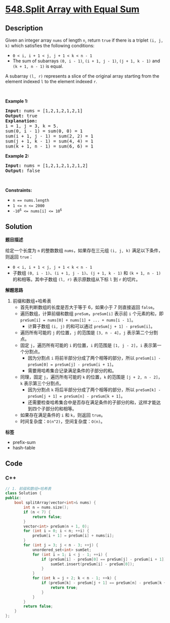 # [548.Split Array with Equal Sum](https://leetcode.com/problems/split-array-with-equal-sum/description/)

## Description

<p>Given an integer array <code>nums</code> of length <code>n</code>, return <code>true</code> if there is a triplet <code>(i, j, k)</code> which satisfies the following conditions:</p>

<ul>
  <li><code>0 &lt; i, i + 1 &lt; j, j + 1 &lt; k &lt; n - 1</code></li>
  <li>The sum of subarrays <code>(0, i - 1)</code>, <code>(i + 1, j - 1)</code>, <code>(j + 1, k - 1)</code> and <code>(k + 1, n - 1)</code> is equal.</li>
</ul>
A subarray <code>(l, r)</code> represents a slice of the original array starting from the element indexed <code>l</code> to the element indexed <code>r</code>.
<p>&nbsp;</p>
<p><strong class="example">Example 1:</strong></p>

<pre>
<strong>Input:</strong> nums = [1,2,1,2,1,2,1]
<strong>Output:</strong> true
<strong>Explanation:</strong>
i = 1, j = 3, k = 5.
sum(0, i - 1) = sum(0, 0) = 1
sum(i + 1, j - 1) = sum(2, 2) = 1
sum(j + 1, k - 1) = sum(4, 4) = 1
sum(k + 1, n - 1) = sum(6, 6) = 1
</pre>

<p><strong class="example">Example 2:</strong></p>

<pre>
<strong>Input:</strong> nums = [1,2,1,2,1,2,1,2]
<strong>Output:</strong> false
</pre>

<p>&nbsp;</p>
<p><strong>Constraints:</strong></p>

<ul>
  <li><code>n ==&nbsp;nums.length</code></li>
  <li><code>1 &lt;= n &lt;= 2000</code></li>
  <li><code>-10<sup>6</sup> &lt;= nums[i] &lt;= 10<sup>6</sup></code></li>
</ul>

## Solution

**题目描述**

给定一个长度为 `n` 的整数数组 `nums`，如果存在三元组 `(i, j, k)` 满足以下条件，则返回 `true`：

- `0 < i, i + 1 < j, j + 1 < k < n - 1`
- 子数组 `(0, i - 1)`、`(i + 1, j - 1)`、`(j + 1, k - 1)` 和 `(k + 1, n - 1)` 的和相等。其中子数组 `(l, r)` 表示原数组从下标 `l` 到 `r` 的切片。

**解题思路**

1. 前缀和数组+哈希表
   - 首先判断数组的长度是否大于等于 6，如果小于 7 则直接返回 `false`。
   - 遍历数组，计算前缀和数组 `preSum`，`preSum[i]` 表示前 `i` 个元素的和，即 `preSum[i] = nums[0] + nums[1] + ... + nums[i - 1]`。
     - 计算子数组 `(i, j)` 的和可以通过 `preSum[j + 1] - preSum[i]`。
   - 遍历所有可能的 `j` 的位置，`j` 的范围是 `[3, n - 4]`，`j` 表示第二个分割点。
   - 固定 `j`，遍历所有可能的 `i` 的位置，`i` 的范围是 `[1, j - 2]`，`i` 表示第一个分割点。
     - 因为分割点 `i` 将前半部分分成了两个相等的部分，所以 `preSum[i] - preSum[0] = preSum[j] - preSum[i + 1]`。
     - 需要用哈希集合记录满足条件的子部分的和。
   - 同理，固定 `j`，遍历所有可能的 `k` 的位置，`k` 的范围是 `[j + 2, n - 2]`，`k` 表示第三个分割点。
     - 因为分割点 `k` 将后半部分分成了两个相等的部分，所以 `preSum[k] - preSum[j + 1] = preSum[n] - preSum[k + 1]`。
     - 还需要检查哈希集合中是否存在满足条件的子部分的和，这样才能达到四个子部分的和相等。
   - 如果存在满足条件的 `i` 和 `k`，则返回 `true`。
   - 时间复杂度：`O(n^2)`，空间复杂度：`O(n)`。

**标签**

- prefix-sum
- hash-table

<!-- code start -->
## Code

### C++

```cpp
// 1. 前缀和数组+哈希表
class Solution {
public:
    bool splitArray(vector<int>& nums) {
        int n = nums.size();
        if (n < 7) {
            return false;
        }
        vector<int> preSum(n + 1, 0);
        for (int i = 0; i < n; ++i) {
            preSum[i + 1] = preSum[i] + nums[i];
        }
        for (int j = 3; j < n - 3; ++j) {
            unordered_set<int> sumSet;
            for (int i = 1; i < j - 1; ++i) {
                if (preSum[i] - preSum[0] == preSum[j] - preSum[i + 1]) {
                    sumSet.insert(preSum[i] - preSum[0]);
                }
            }
            for (int k = j + 2; k < n - 1; ++k) {
                if (preSum[k] - preSum[j + 1] == preSum[n] - preSum[k + 1] && sumSet.count(preSum[k] - preSum[j + 1])) {
                    return true;
                }
            }
        }
        return false;
    }
};
```

<!-- code end -->

